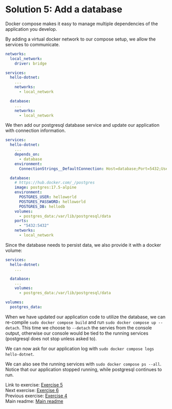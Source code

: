 # Solution 5: Add a database

Docker compose makes it easy to manage multiple dependencies of the application you develop.

By adding a virtual docker network to our compose setup, we allow the services to communicate.

```yaml
networks:
  local_network:
    driver: bridge

services:
  hello-dotnet:
    ...
    networks:
      - local_network

  database:
    ...
    networks:
      - local_network
```

We then add our postgresql database service and update our application with connection information.

```yaml
services:
  hello-dotnet:
    ...
    depends_on:
      - database
    environment:
      ConnectionStrings__DefaultConnection: Host=database;Port=5432;Username=helloworld;Password=helloworld;Database=hellodb

  database:
    # https://hub.docker.com/_/postgres
    image: postgres:17.5-alpine
    environment:
      POSTGRES_USER: helloworld
      POSTGRES_PASSWORD: helloworld
      POSTGRES_DB: hellodb
    volumes:
      - postgres_data:/var/lib/postgresql/data
    ports:
      - "5432:5432"
    networks:
      - local_network
```

Since the database needs to persist data, we also provide it with a docker volume:

```yaml
services:
  hello-dotnet:
    ...

  database:
    ...
    volumes:
      - postgres_data:/var/lib/postgresql/data

volumes:
  postgres_data:
```

When we have updated our application code to utilize the database, we can re-compile `sudo docker compose build` and run `sudo docker compose up --detach`. This time we choose to `--detach` the servies from the console output, otherwise our console would be tied to the running services (postgresql does not stop unless asked to).

We can now ask for our application log with `sudo docker compose logs hello-dotnet`.

We can also see the running services with `sudo docker compose ps --all`. Notice that our application stopped running, while postgresql continues to run.

Link to exercise: [Exercise 5](../../../exercise-5.md)  
Next exercise: [Exercise 6](../../../exercise-6.md)  
Previous exercise: [Exercise 4](../../../exercise-4.md)  
Main readme: [Main readme](../README.md)
